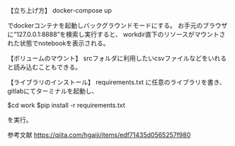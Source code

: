 【立ち上げ方】
docker-compose up 　

でdockerコンテナを起動しバックグラウンドモードにする。
お手元のブラウザに”127.0.0.1:8888”を検索し実行すると、
workdir直下のリソースがマウントされた状態でnotebookを表示される。

【ボリュームのマウント】
srcフォルダに利用したいcsvファイルなどをいれると読み込むこともできる。

【ライブラリのインストール】
requirements.txt に任意のライブラリを書き、
gitlabにてターミナルを起動し、

$cd work
$pip install -r requirements.txt 

を実行。

参考文献
https://qiita.com/hgaiji/items/edf71435d0565257f980

